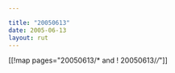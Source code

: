 ```yaml
---

title: "20050613"
date: 2005-06-13
layout: rut
---
```


[[!map pages="20050613/* and ! 20050613/*/*"]]
